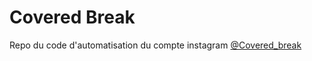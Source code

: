 # Covered Break

Repo du code d'automatisation du compte instagram [@Covered_break](https://www.instagram.com/covered_break/)